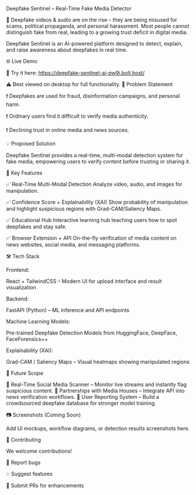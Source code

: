 Deepfake Sentinel – Real-Time Fake Media Detector

🚨 Deepfake videos & audio are on the rise – they are being misused for scams, political propaganda, and personal harassment. Most people cannot distinguish fake from real, leading to a growing trust deficit in digital media.

Deepfake Sentinel is an AI-powered platform designed to detect, explain, and raise awareness about deepfakes in real time.

🌐 Live Demo

🔗 Try it here: https://deepfake-sentinel-ai-pw9i.bolt.host/

⚠️ Best viewed on desktop for full functionality.
🚀 Problem Statement

❗ Deepfakes are used for fraud, disinformation campaigns, and personal harm.

❗ Ordinary users find it difficult to verify media authenticity.

❗ Declining trust in online media and news sources.

💡 Proposed Solution

Deepfake Sentinel provides a real-time, multi-modal detection system for fake media, empowering users to verify content before trusting or sharing it.

🔑 Key Features

✅ Real-Time Multi-Modal Detection
Analyze video, audio, and images for manipulation.

✅ Confidence Score + Explainability (XAI)
Show probability of manipulation and highlight suspicious regions with Grad-CAM/Saliency Maps.

✅ Educational Hub
Interactive learning hub teaching users how to spot deepfakes and stay safe.

✅ Browser Extension + API
On-the-fly verification of media content on news websites, social media, and messaging platforms.

🛠️ Tech Stack

Frontend:

React + TailwindCSS – Modern UI for upload interface and result visualization

Backend:

FastAPI (Python) – ML inference and API endpoints

Machine Learning Models:

Pre-trained Deepfake Detection Models from HuggingFace, DeepFace, FaceForensics++

Explainability (XAI):

Grad-CAM / Saliency Maps – Visual heatmaps showing manipulated regions

📌 Future Scope

🔹 Real-Time Social Media Scanner – Monitor live streams and instantly flag suspicious content.
🔹 Partnerships with Media Houses – Integrate API into news verification workflows.
🔹 User Reporting System – Build a crowdsourced deepfake database for stronger model training.

📷 Screenshots (Coming Soon)

Add UI mockups, workflow diagrams, or detection results screenshots here.

🤝 Contributing

We welcome contributions!

🐛 Report bugs

💡 Suggest features

🔧 Submit PRs for enhancements
